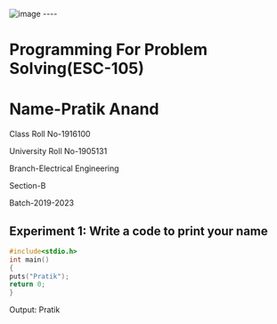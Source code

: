 ![image](https://www.gndec.ac.in/sites/default/logo.png)
      ----
# Programming For Problem Solving(ESC-105)
# Name-Pratik Anand

Class Roll No-1916100

University Roll No-1905131

Branch-Electrical Engineering

Section-B

Batch-2019-2023

Experiment 1: Write a code to print your name
----
```C
#include<stdio.h>
int main()
{
puts("Pratik");
return 0;
}

````
Output:
Pratik


